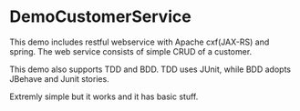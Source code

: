# DemoCustomerService

This demo includes restful webservice with Apache cxf(JAX-RS) and spring.
The web service consists of simple CRUD of a customer.

This demo also supports TDD and BDD.
TDD uses JUnit, while BDD adopts JBehave and Junit stories.

Extremly simple but it works and it has basic stuff.

